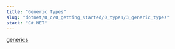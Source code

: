 ```yaml
---
title: "Generic Types"
slug: "dotnet/0_c/0_getting_started/0_types/3_generic_types"
stack: "C#.NET"
---
```


[generics](https://learn.microsoft.com/en-us/dotnet/csharp/fundamentals/types/generics)